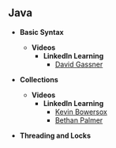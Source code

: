 ## Java
+ **Basic Syntax**
  + **Videos**
    + **LinkedIn Learning**
      + [David Gassner](https://www.linkedin.com/learning/java-11-plus-essential-training)
+ **Collections**
  + **Videos**
    + **LinkedIn Learning**
      + [Kevin Bowersox](https://www.linkedin.com/learning/learning-java-collections)
      + [Bethan Palmer](https://www.linkedin.com/learning/java-data-structures-14403471)

+ **Threading and Locks**
